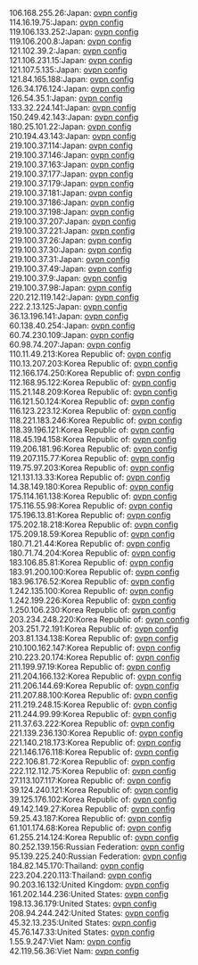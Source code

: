 106.168.255.26:Japan: [ovpn config](vpn/106_168_255_26.ovpn)  
114.16.19.75:Japan: [ovpn config](vpn/114_16_19_75.ovpn)  
119.106.133.252:Japan: [ovpn config](vpn/119_106_133_252.ovpn)  
119.106.200.8:Japan: [ovpn config](vpn/119_106_200_8.ovpn)  
121.102.39.2:Japan: [ovpn config](vpn/121_102_39_2.ovpn)  
121.106.231.15:Japan: [ovpn config](vpn/121_106_231_15.ovpn)  
121.107.5.135:Japan: [ovpn config](vpn/121_107_5_135.ovpn)  
121.84.165.188:Japan: [ovpn config](vpn/121_84_165_188.ovpn)  
126.34.176.124:Japan: [ovpn config](vpn/126_34_176_124.ovpn)  
126.54.35.1:Japan: [ovpn config](vpn/126_54_35_1.ovpn)  
133.32.224.141:Japan: [ovpn config](vpn/133_32_224_141.ovpn)  
150.249.42.143:Japan: [ovpn config](vpn/150_249_42_143.ovpn)  
180.25.101.22:Japan: [ovpn config](vpn/180_25_101_22.ovpn)  
210.194.43.143:Japan: [ovpn config](vpn/210_194_43_143.ovpn)  
219.100.37.114:Japan: [ovpn config](vpn/219_100_37_114.ovpn)  
219.100.37.146:Japan: [ovpn config](vpn/219_100_37_146.ovpn)  
219.100.37.163:Japan: [ovpn config](vpn/219_100_37_163.ovpn)  
219.100.37.177:Japan: [ovpn config](vpn/219_100_37_177.ovpn)  
219.100.37.179:Japan: [ovpn config](vpn/219_100_37_179.ovpn)  
219.100.37.181:Japan: [ovpn config](vpn/219_100_37_181.ovpn)  
219.100.37.186:Japan: [ovpn config](vpn/219_100_37_186.ovpn)  
219.100.37.198:Japan: [ovpn config](vpn/219_100_37_198.ovpn)  
219.100.37.207:Japan: [ovpn config](vpn/219_100_37_207.ovpn)  
219.100.37.221:Japan: [ovpn config](vpn/219_100_37_221.ovpn)  
219.100.37.26:Japan: [ovpn config](vpn/219_100_37_26.ovpn)  
219.100.37.30:Japan: [ovpn config](vpn/219_100_37_30.ovpn)  
219.100.37.31:Japan: [ovpn config](vpn/219_100_37_31.ovpn)  
219.100.37.49:Japan: [ovpn config](vpn/219_100_37_49.ovpn)  
219.100.37.9:Japan: [ovpn config](vpn/219_100_37_9.ovpn)  
219.100.37.98:Japan: [ovpn config](vpn/219_100_37_98.ovpn)  
220.212.119.142:Japan: [ovpn config](vpn/220_212_119_142.ovpn)  
222.2.13.125:Japan: [ovpn config](vpn/222_2_13_125.ovpn)  
36.13.196.141:Japan: [ovpn config](vpn/36_13_196_141.ovpn)  
60.138.40.254:Japan: [ovpn config](vpn/60_138_40_254.ovpn)  
60.74.230.109:Japan: [ovpn config](vpn/60_74_230_109.ovpn)  
60.98.74.207:Japan: [ovpn config](vpn/60_98_74_207.ovpn)  
110.11.49.213:Korea Republic of: [ovpn config](vpn/110_11_49_213.ovpn)  
110.13.207.203:Korea Republic of: [ovpn config](vpn/110_13_207_203.ovpn)  
112.166.174.250:Korea Republic of: [ovpn config](vpn/112_166_174_250.ovpn)  
112.168.95.122:Korea Republic of: [ovpn config](vpn/112_168_95_122.ovpn)  
115.21.148.209:Korea Republic of: [ovpn config](vpn/115_21_148_209.ovpn)  
116.121.50.124:Korea Republic of: [ovpn config](vpn/116_121_50_124.ovpn)  
116.123.223.12:Korea Republic of: [ovpn config](vpn/116_123_223_12.ovpn)  
118.221.183.246:Korea Republic of: [ovpn config](vpn/118_221_183_246.ovpn)  
118.39.196.121:Korea Republic of: [ovpn config](vpn/118_39_196_121.ovpn)  
118.45.194.158:Korea Republic of: [ovpn config](vpn/118_45_194_158.ovpn)  
119.206.181.96:Korea Republic of: [ovpn config](vpn/119_206_181_96.ovpn)  
119.207.115.77:Korea Republic of: [ovpn config](vpn/119_207_115_77.ovpn)  
119.75.97.203:Korea Republic of: [ovpn config](vpn/119_75_97_203.ovpn)  
121.131.13.33:Korea Republic of: [ovpn config](vpn/121_131_13_33.ovpn)  
14.38.149.180:Korea Republic of: [ovpn config](vpn/14_38_149_180.ovpn)  
175.114.161.138:Korea Republic of: [ovpn config](vpn/175_114_161_138.ovpn)  
175.116.55.98:Korea Republic of: [ovpn config](vpn/175_116_55_98.ovpn)  
175.196.13.81:Korea Republic of: [ovpn config](vpn/175_196_13_81.ovpn)  
175.202.18.218:Korea Republic of: [ovpn config](vpn/175_202_18_218.ovpn)  
175.209.18.59:Korea Republic of: [ovpn config](vpn/175_209_18_59.ovpn)  
180.71.21.44:Korea Republic of: [ovpn config](vpn/180_71_21_44.ovpn)  
180.71.74.204:Korea Republic of: [ovpn config](vpn/180_71_74_204.ovpn)  
183.106.85.81:Korea Republic of: [ovpn config](vpn/183_106_85_81.ovpn)  
183.91.200.100:Korea Republic of: [ovpn config](vpn/183_91_200_100.ovpn)  
183.96.176.52:Korea Republic of: [ovpn config](vpn/183_96_176_52.ovpn)  
1.242.135.100:Korea Republic of: [ovpn config](vpn/1_242_135_100.ovpn)  
1.242.199.226:Korea Republic of: [ovpn config](vpn/1_242_199_226.ovpn)  
1.250.106.230:Korea Republic of: [ovpn config](vpn/1_250_106_230.ovpn)  
203.234.248.220:Korea Republic of: [ovpn config](vpn/203_234_248_220.ovpn)  
203.251.72.191:Korea Republic of: [ovpn config](vpn/203_251_72_191.ovpn)  
203.81.134.138:Korea Republic of: [ovpn config](vpn/203_81_134_138.ovpn)  
210.100.162.147:Korea Republic of: [ovpn config](vpn/210_100_162_147.ovpn)  
210.223.20.174:Korea Republic of: [ovpn config](vpn/210_223_20_174.ovpn)  
211.199.97.19:Korea Republic of: [ovpn config](vpn/211_199_97_19.ovpn)  
211.204.166.132:Korea Republic of: [ovpn config](vpn/211_204_166_132.ovpn)  
211.206.144.69:Korea Republic of: [ovpn config](vpn/211_206_144_69.ovpn)  
211.207.88.100:Korea Republic of: [ovpn config](vpn/211_207_88_100.ovpn)  
211.219.248.15:Korea Republic of: [ovpn config](vpn/211_219_248_15.ovpn)  
211.244.99.99:Korea Republic of: [ovpn config](vpn/211_244_99_99.ovpn)  
211.37.63.222:Korea Republic of: [ovpn config](vpn/211_37_63_222.ovpn)  
221.139.236.130:Korea Republic of: [ovpn config](vpn/221_139_236_130.ovpn)  
221.140.218.173:Korea Republic of: [ovpn config](vpn/221_140_218_173.ovpn)  
221.146.176.118:Korea Republic of: [ovpn config](vpn/221_146_176_118.ovpn)  
222.106.81.72:Korea Republic of: [ovpn config](vpn/222_106_81_72.ovpn)  
222.112.112.75:Korea Republic of: [ovpn config](vpn/222_112_112_75.ovpn)  
27.113.107.117:Korea Republic of: [ovpn config](vpn/27_113_107_117.ovpn)  
39.124.240.121:Korea Republic of: [ovpn config](vpn/39_124_240_121.ovpn)  
39.125.176.102:Korea Republic of: [ovpn config](vpn/39_125_176_102.ovpn)  
49.142.149.27:Korea Republic of: [ovpn config](vpn/49_142_149_27.ovpn)  
59.25.43.187:Korea Republic of: [ovpn config](vpn/59_25_43_187.ovpn)  
61.101.174.68:Korea Republic of: [ovpn config](vpn/61_101_174_68.ovpn)  
61.255.214.124:Korea Republic of: [ovpn config](vpn/61_255_214_124.ovpn)  
80.252.139.156:Russian Federation: [ovpn config](vpn/80_252_139_156.ovpn)  
95.139.225.240:Russian Federation: [ovpn config](vpn/95_139_225_240.ovpn)  
184.82.145.170:Thailand: [ovpn config](vpn/184_82_145_170.ovpn)  
223.204.220.113:Thailand: [ovpn config](vpn/223_204_220_113.ovpn)  
90.203.16.132:United Kingdom: [ovpn config](vpn/90_203_16_132.ovpn)  
161.202.144.236:United States: [ovpn config](vpn/161_202_144_236.ovpn)  
198.13.36.179:United States: [ovpn config](vpn/198_13_36_179.ovpn)  
208.94.244.242:United States: [ovpn config](vpn/208_94_244_242.ovpn)  
45.32.13.235:United States: [ovpn config](vpn/45_32_13_235.ovpn)  
45.76.147.33:United States: [ovpn config](vpn/45_76_147_33.ovpn)  
1.55.9.247:Viet Nam: [ovpn config](vpn/1_55_9_247.ovpn)  
42.119.56.36:Viet Nam: [ovpn config](vpn/42_119_56_36.ovpn)  
